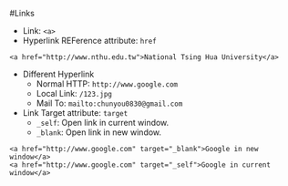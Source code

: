 #Links
* Link: `<a>`
* Hyperlink REFerence attribute: `href`
```
<a href="http://www.nthu.edu.tw">National Tsing Hua University</a>
```
* Different Hyperlink
    * Normal HTTP: `http://www.google.com`
    * Local Link: `/123.jpg`
    * Mail To: `mailto:chunyou0830@gmail.com`
* Link Target attribute: `target`
    * `_self`: Open link in current window.
    * `_blank`: Open link in new window.
```
<a href="http://www.google.com" target="_blank">Google in new window</a>
<a href="http://www.google.com" target="_self">Google in current window</a>
```